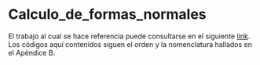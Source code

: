 # Calculo_de_formas_normales
El trabajo al cual se hace referencia puede consultarse en el siguiente <a href="https://famaf.biblio.unc.edu.ar/cgi-bin/koha/opac-detail.pl?biblionumber=20845&query_desc=kw%2Cwrdl%3A%20resonancias">link</a>. Los códigos aquí contenidos siguen el orden y la nomenclatura hallados en el Apéndice B.
